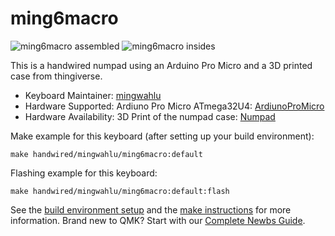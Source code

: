 # ming6macro

![ming6macro assembled](https://i.imgur.com/50zzoPy.jpg)
![ming6macro insides](https://i.imgur.com/RZ7BMlZ.jpg)

This is a handwired numpad using an Arduino Pro Micro and a 3D printed case from thingiverse.

* Keyboard Maintainer: [mingwahlu](https://github.com/tan00060)
* Hardware Supported: Ardiuno Pro Micro ATmega32U4: [ArdiunoProMicro](https://www.amazon.ca/KeeYees-ATmega32U4-Development-Microcontroller-Bootloader/dp/B07FXCTVQP/ref=sr_1_3?dchild=1&keywords=arduino+pro+micro&qid=1598072684&sr=8-3)
* Hardware Availability: 3D Print of the numpad case: [Numpad](https://www.thingiverse.com/thing:3393103)

Make example for this keyboard (after setting up your build environment):

    make handwired/mingwahlu/ming6macro:default

Flashing example for this keyboard:

    make handwired/mingwahlu/ming6macro:default:flash

See the [build environment setup](https://docs.qmk.fm/#/getting_started_build_tools) and the [make instructions](https://docs.qmk.fm/#/getting_started_make_guide) for more information. Brand new to QMK? Start with our [Complete Newbs Guide](https://docs.qmk.fm/#/newbs).
